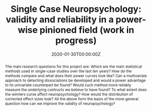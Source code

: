 ---
abstract: "The main research questions for this project are: Which are the main statistical 
  methods used in single-case studies over the last ten years? How do the methods compare and 
  what does their power curves look like? Can a multivariate approach to detecting dissociations 
  be developed and would a power advantage to its univariate counterpart be found? Would such 
  method more reliably measure the underlying contructs we believe to have found? To what extent 
  does the winners curse affect neuropsychology? How would the distribution of corrected effect 
  sizes look? All the above form the basis of the more general question how can we improve the 
  validity of neuropsychology?" 
authors:
- admin
date: "2020-01-30T00:00:00Z"
doi: ""
featured: false
links:
projects:
publication: ""
publication_short: ""
publication_types:
- "7"
publishDate: ""
slides: ""
summary: ""
tags:
- Monte Carlo simulations
- Hotteling's T2
- Dissociation
- Power
- Winner's Curse
title: 'Single Case Neuropsychology: validity and reliability in a power-wise pinioned field (work in progress)'
url_code: ""
url_dataset: ""
url_pdf: ""
url_poster: "poster.pdf"
url_project: ""
url_slides: ""
url_source: ""
url_video: ""
---